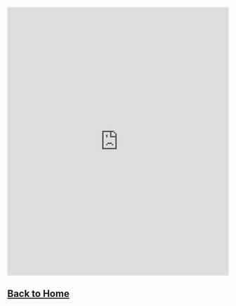 <iframe src="https://docs.google.com/forms/d/e/1FAIpQLScWysBEAGc8m0ulgEpM90CVfHtoYnZW97Q4iUrgovTmarW7ZA/viewform?embedded=true" width="100%" height="610" frameborder="0" marginheight="0" marginwidth="0">Loading...</iframe>

## [Back to Home](https://skiptheboringstuff.com)
